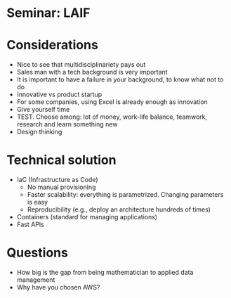# Seminar: LAIF

# Considerations

- Nice to see that multidisciplinariety pays out
- Sales man with a tech background is very important
- It is important to have a failure in your background, to know what not to do
- Innovative vs product startup
- For some companies, using Excel is already enough as innovation
- Give yourself time
- TEST. Choose among: lot of money, work-life balance, teamwork, research and learn something new
- Design thinking

# Technical solution

- IaC (Infrastructure as Code)
    - No manual provisioning
    - Faster scalability: everything is parametrized. Changing parameters is easy
    - Reproducibility (e.g., deploy an architecture hundreds of times)
- Containers (standard for managing applications)
- Fast APIs

# Questions

- How big is the gap from being mathematician to applied data management
- Why have you chosen AWS?